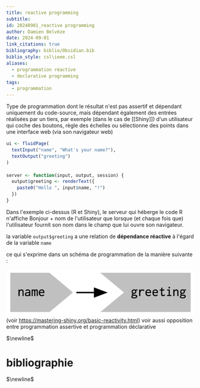```yaml
---
title: reactive programming
subtitle: 
id: 20240901_reactive programming
author: Damien Belvèze
date: 2024-09-01
link_citations: true
bibliography: biblio/Obsidian.bib
biblio_style: csl\ieee.csl
aliases:
  - programmation réactive
  - declarative programming
tags:
  - programmation
---
```

Type de programmation dont le résultat n'est pas assertif et dépendant uniquement du code-source, mais dépendant également des entrées réalisées par un tiers, par exemple (dans le cas de [[Shiny]]) d'un utilisateur qui coche des boutons, règle des échelles ou sélectionne des points dans une interface web (via son navigateur web)

```r
ui <- fluidPage(
  textInput("name", "What's your name?"),
  textOutput("greeting")
)

server <- function(input, output, session) {
  output$greeting <- renderText({
    paste0("Hello ", input$name, "!")
  })
}
```

Dans l'exemple ci-dessus (R et Shiny), le serveur qui héberge le code R n'affiche Bonjour + nom de l'utilisateur que lorsque (et chaque fois que) l'utilisateur fournit son nom dans le champ que lui ouvre son navigateur. 

la variable ``output$greeting`` a une relation de **dépendance réactive** à l'égard de la variable ``name``

ce qui s'exprime dans un schéma de programmation de la manière suivante : 

![](images/reactive_dependance.png)
(voir https://mastering-shiny.org/basic-reactivity.html)
voir aussi opposition entre programmation assertive et programmation déclarative


$\newline$
# bibliographie
$\newline$






